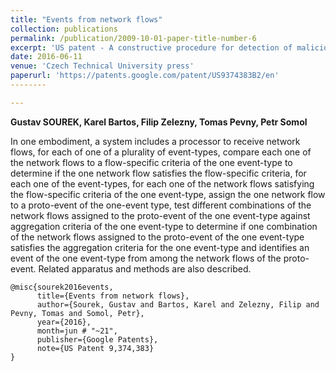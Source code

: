 ```yaml
---
title: "Events from network flows"
collection: publications
permalink: /publication/2009-10-01-paper-title-number-6
excerpt: 'US patent - A constructive procedure for detection of malicious network events from NetFlow traffic.'
date: 2016-06-11
venue: 'Czech Technical University press'
paperurl: 'https://patents.google.com/patent/US9374383B2/en'
--------

---
```


**Gustav SOUREK, Karel Bartos, Filip Zelezny, Tomas Pevny, Petr Somol**

In one embodiment, a system includes a processor to receive network flows, for each of one of a plurality of event-types, compare each one of the network flows to a flow-specific criteria of the one event-type to determine if the one network flow satisfies the flow-specific criteria, for each one of the event-types, for each one of the network flows satisfying the flow-specific criteria of the one event-type, assign the one network flow to a proto-event of the one-event type, test different combinations of the network flows assigned to the proto-event of the one event-type against aggregation criteria of the one event-type to determine if one combination of the network flows assigned to the proto-event of the one event-type satisfies the aggregation criteria for the one event-type and identifies an event of the one event-type from among the network flows of the proto-event. Related apparatus and methods are also described.

```
@misc{sourek2016events,
      title={Events from network flows},
      author={Sourek, Gustav and Bartos, Karel and Zelezny, Filip and Pevny, Tomas and Somol, Petr},
      year={2016},
      month=jun # "~21",
      publisher={Google Patents},
      note={US Patent 9,374,383}
}
```